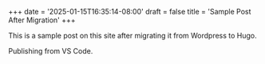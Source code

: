 +++
date = '2025-01-15T16:35:14-08:00'
draft = false
title = 'Sample Post After Migration'
+++

This is a sample post on this site after migrating it from Wordpress to Hugo.

Publishing from VS Code.